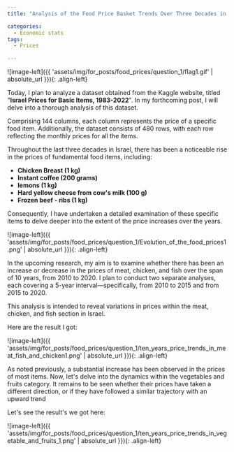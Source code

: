 ```yaml
---
title: "Analysis of the Food Price Basket Trends Over Three Decades in Israel"

categories:
  - Economic stats 
tags:
  - Prices

---
```



![image-left]({{ 'assets/img/for_posts/food_prices/question_1/flag1.gif' | absolute_url }}){: .align-left} 

Today, I plan to analyze a dataset obtained from the Kaggle website, titled "**Israel Prices for Basic Items, 1983-2022**". In my forthcoming post, I will delve into a thorough analysis of this dataset.

Comprising 144 columns, each column represents the price of a specific food item. Additionally, the dataset consists of 480 rows, with each row reflecting the monthly prices for all the items.

Throughout the last three decades in Israel, there has been a noticeable rise in the prices of fundamental food items, including:
* **Chicken Breast (1 kg)**
* **Instant coffee (200 grams)**
* **lemons (1 kg)**
* **Hard yellow cheese from cow's milk (100 g)**
* **Frozen beef - ribs (1 kg)**

 Consequently, I have undertaken a detailed examination of these specific items to delve deeper into the extent of the price increases over the years.


![image-left]({{ 'assets/img/for_posts/food_prices/question_1/Evolution_of_the_food_prices1.png' | absolute_url }}){: .align-left} 


In the upcoming research, my aim is to examine whether there has been an increase or decrease in the prices of meat, chicken, and fish over the span of 10 years, from 2010 to 2020. I plan to conduct two separate analyses, each covering a 5-year interval—specifically, from 2010 to 2015 and from 2015 to 2020.

This analysis is intended to reveal variations in prices within the meat, chicken, and fish section in Israel.

Here are the result I got:

![image-left]({{ 'assets/img/for_posts/food_prices/question_1/ten_years_price_trends_in_meat_fish_and_chicken1.png' | absolute_url }}){: .align-left} 


As noted previously, a substantial increase has been observed in the prices of most items. Now, let's delve into the dynamics within the vegetables and fruits category. It remains to be seen whether their prices have taken a different direction, or if they have followed a similar trajectory with an upward trend

Let's see the result's we got here:

![image-left]({{ 'assets/img/for_posts/food_prices/question_1/ten_years_price_trends_in_vegetable_and_fruits_1.png' | absolute_url }}){: .align-left} 
